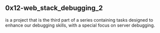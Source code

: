 ## 0x12-web_stack_debugging_2
is a project that is the third part of a series containing tasks designed to enhance our debugging skills, with a special focus on server debugging.
